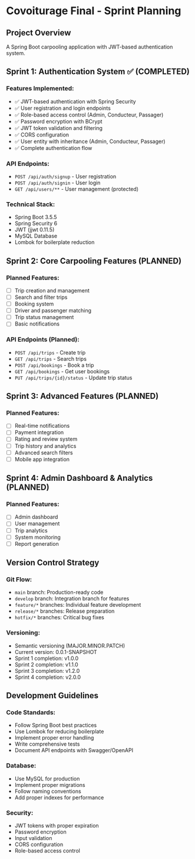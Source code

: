 # Covoiturage Final - Sprint Planning

## Project Overview
A Spring Boot carpooling application with JWT-based authentication system.

## Sprint 1: Authentication System ✅ (COMPLETED)

### Features Implemented:
- ✅ JWT-based authentication with Spring Security
- ✅ User registration and login endpoints
- ✅ Role-based access control (Admin, Conducteur, Passager)
- ✅ Password encryption with BCrypt
- ✅ JWT token validation and filtering
- ✅ CORS configuration
- ✅ User entity with inheritance (Admin, Conducteur, Passager)
- ✅ Complete authentication flow

### API Endpoints:
- `POST /api/auth/signup` - User registration
- `POST /api/auth/signin` - User login
- `GET /api/users/**` - User management (protected)

### Technical Stack:
- Spring Boot 3.5.5
- Spring Security 6
- JWT (jjwt 0.11.5)
- MySQL Database
- Lombok for boilerplate reduction

## Sprint 2: Core Carpooling Features (PLANNED)

### Planned Features:
- [ ] Trip creation and management
- [ ] Search and filter trips
- [ ] Booking system
- [ ] Driver and passenger matching
- [ ] Trip status management
- [ ] Basic notifications

### API Endpoints (Planned):
- `POST /api/trips` - Create trip
- `GET /api/trips` - Search trips
- `POST /api/bookings` - Book a trip
- `GET /api/bookings` - Get user bookings
- `PUT /api/trips/{id}/status` - Update trip status

## Sprint 3: Advanced Features (PLANNED)

### Planned Features:
- [ ] Real-time notifications
- [ ] Payment integration
- [ ] Rating and review system
- [ ] Trip history and analytics
- [ ] Advanced search filters
- [ ] Mobile app integration

## Sprint 4: Admin Dashboard & Analytics (PLANNED)

### Planned Features:
- [ ] Admin dashboard
- [ ] User management
- [ ] Trip analytics
- [ ] System monitoring
- [ ] Report generation

## Version Control Strategy

### Git Flow:
- `main` branch: Production-ready code
- `develop` branch: Integration branch for features
- `feature/*` branches: Individual feature development
- `release/*` branches: Release preparation
- `hotfix/*` branches: Critical bug fixes

### Versioning:
- Semantic versioning (MAJOR.MINOR.PATCH)
- Current version: 0.0.1-SNAPSHOT
- Sprint 1 completion: v1.0.0
- Sprint 2 completion: v1.1.0
- Sprint 3 completion: v1.2.0
- Sprint 4 completion: v2.0.0

## Development Guidelines

### Code Standards:
- Follow Spring Boot best practices
- Use Lombok for reducing boilerplate
- Implement proper error handling
- Write comprehensive tests
- Document API endpoints with Swagger/OpenAPI

### Database:
- Use MySQL for production
- Implement proper migrations
- Follow naming conventions
- Add proper indexes for performance

### Security:
- JWT tokens with proper expiration
- Password encryption
- Input validation
- CORS configuration
- Role-based access control

